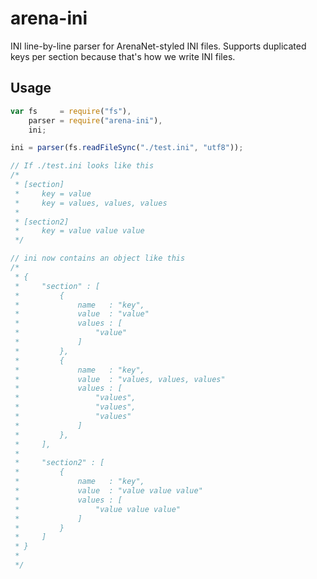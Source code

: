 arena-ini
=========

INI line-by-line parser for ArenaNet-styled INI files. Supports duplicated keys per section because that's how we write INI files.

## Usage ##

```javascript
var fs     = require("fs"),
    parser = require("arena-ini"),
    ini;

ini = parser(fs.readFileSync("./test.ini", "utf8"));

// If ./test.ini looks like this
/*
 * [section]
 *     key = value
 *     key = values, values, values
 * 
 * [section2]
 *     key = value value value
 */

// ini now contains an object like this
/*
 * {
 *     "section" : [
 *         {
 *             name   : "key",
 *             value  : "value"
 *             values : [
 *                 "value"
 *             ]
 *         },
 *         {
 *             name   : "key",
 *             value  : "values, values, values"
 *             values : [
 *                 "values",
 *                 "values",
 *                 "values"
 *             ]
 *         },
 *     ],
 *     
 *     "section2" : [
 *         {
 *             name   : "key",
 *             value  : "value value value"
 *             values : [
 *                 "value value value"
 *             ]
 *         }
 *     ]
 * }
 *
 */
```
